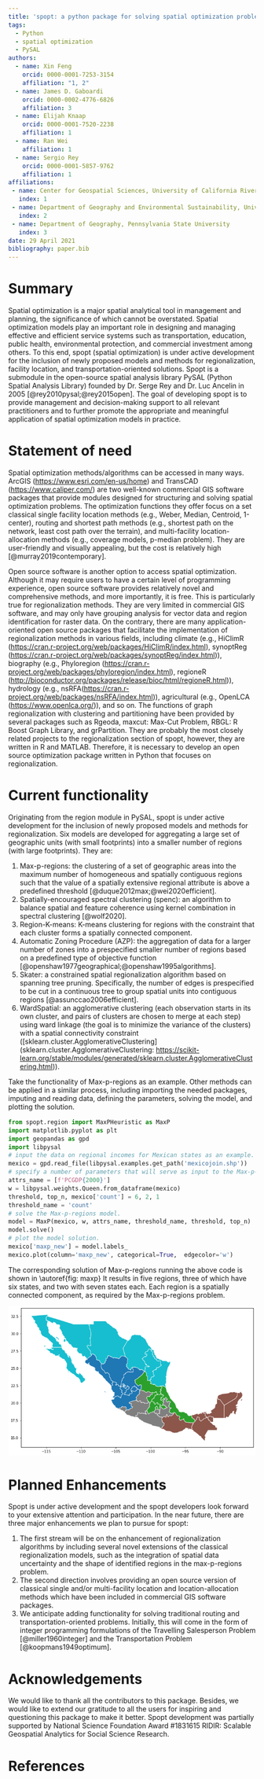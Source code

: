 ```yaml
---
title: 'spopt: a python package for solving spatial optimization problems in PySAL'
tags:
  - Python
  - spatial optimization
  - PySAL
authors:
  - name: Xin Feng
    orcid: 0000-0001-7253-3154
    affiliation: "1, 2" 
  - name: James D. Gaboardi
    orcid: 0000-0002-4776-6826
    affiliation: 3
  - name: Elijah Knaap
    orcid: 0000-0001-7520-2238
    affiliation: 1
  - name: Ran Wei
    affiliation: 1
  - name: Sergio Rey
    orcid: 0000-0001-5857-9762
    affiliation: 1
affiliations:
 - name: Center for Geospatial Sciences, University of California Riverside
   index: 1
 - name: Department of Geography and Environmental Sustainability, University of Oklahoma
   index: 2
 - name: Department of Geography, Pennsylvania State University
   index: 3
date: 29 April 2021
bibliography: paper.bib
---
```



# Summary

Spatial optimization is a major spatial analytical tool in management and planning, the significance of which cannot be overstated. Spatial optimization models play an important role in designing and managing effective and efficient service systems such as transportation, education, public health, environmental protection, and commercial investment among others. To this end, spopt (spatial optimization) is under active development for the inclusion of newly proposed models and methods for regionalization, facility location, and transportation-oriented solutions.  Spopt is a submodule in the open-source spatial analysis library PySAL (Python Spatial Analysis Library) founded by Dr. Serge Rey and Dr. Luc Ancelin in 2005 [@rey2010pysal;@rey2015open]. The goal of developing spopt is to provide management and decision-making support to all relevant practitioners and to further promote the appropriate and meaningful application of spatial optimization models in practice.


# Statement of need

Spatial optimization methods/algorithms can be accessed in many ways. ArcGIS (https://www.esri.com/en-us/home) and TransCAD (https://www.caliper.com/) are two well-known commercial GIS software packages that provide modules designed for structuring and solving spatial optimization problems. The optimization functions they offer focus on a set classical single facility location methods (e.g., Weber, Median, Centroid, 1-center), routing and shortest path methods (e.g., shortest path on the network, least cost path over the terrain), and multi-facility location-allocation methods (e.g., coverage models, p-median problem). They are user-friendly and visually appealing, but the cost is relatively high [@murray2019contemporary]. 

Open source software is another option to access spatial optimization. Although it may require users to have a certain level of programming experience, open source software provides relatively novel and comprehensive methods, and more importantly, it is free. This is particularly true for regionalization methods. They are very limited in commercial GIS software, and may only have grouping analysis for vector data and region identification for raster data. On the contrary, there are many application-oriented open source packages that facilitate the implementation of regionalization methods in various fields, including climate (e.g., HiClimR (https://cran.r-project.org/web/packages/HiClimR/index.html), synoptReg (https://cran.r-project.org/web/packages/synoptReg/index.html)), biography (e.g., Phyloregion (https://cran.r-project.org/web/packages/phyloregion/index.html), regioneR (http://bioconductor.org/packages/release/bioc/html/regioneR.html)), hydrology (e.g., nsRFA(https://cran.r-project.org/web/packages/nsRFA/index.html)), agricultural (e.g., OpenLCA (https://www.openlca.org/)), and so on. The functions of graph regionalization with clustering and partitioning have been provided by several packages such as Rgeoda, maxcut: Max-Cut Problem, RBGL: R Boost Graph Library, and grPartition. They are probably the most closely related projects to the regionalization section of spopt, however, they are written in R and MATLAB. Therefore, it is necessary to develop an open source optimization package written in Python that focuses on regionalization.


# Current functionality 

Originating from the region module in PySAL, spopt is under active development for the inclusion of newly proposed models and methods for regionalization. Six models are developed for aggregating a large set of geographic units (with small footprints) into a smaller number of regions (with large footprints). They are:
1. Max-p-regions: the clustering of a set of geographic areas into the maximum number of homogeneous and spatially contiguous regions such that the value of a spatially extensive regional attribute is above a predefined threshold [@duque2012max;@wei2020efficient].
2. Spatially-encouraged spectral clustering (spenc): an algorithm to balance spatial and feature coherence using kernel combination in spectral clustering [@wolf2020].
3. Region-K-means: K-means clustering for regions with the constraint that each cluster forms a spatially connected component.
4. Automatic Zoning Procedure (AZP): the aggregation of data for a larger number of zones into a prespecified smaller number of regions based on a predefined type of objective function [@openshaw1977geographical;@openshaw1995algorithms].
5. Skater: a constrained spatial regionalization algorithm based on spanning tree pruning. Specifically, the number of edges is prespecified to be cut in a continuous tree to group spatial units into contiguous regions [@assunccao2006efficient]. 
6. WardSpatial: an agglomerative clustering (each observation starts in its own cluster, and pairs of clusters are chosen to merge at each step) using ward linkage (the goal is to minimize the variance of the clusters) with a spatial connectivity constraint ([sklearn.cluster.AgglomerativeClustering](sklearn.cluster.AgglomerativeClustering: https://scikit-learn.org/stable/modules/generated/sklearn.cluster.AgglomerativeClustering.html)).

Take the functionality of Max-p-regions as an example. Other methods can be applied in a similar process, including importing the needed packages, imputing and reading data, defining the parameters, solving the model, and plotting the solution. 

```python
from spopt.region import MaxPHeuristic as MaxP
import matplotlib.pyplot as plt
import geopandas as gpd
import libpysal
# input the data on regional incomes for Mexican states as an example.
mexico = gpd.read_file(libpysal.examples.get_path('mexicojoin.shp'))
# specify a number of parameters that will serve as input to the Max-p-regions model. Details can be found # on https://pysal.org/spopt/notebooks/maxp.html.
attrs_name = [f'PCGDP{2000}']
w = libpysal.weights.Queen.from_dataframe(mexico)
threshold, top_n, mexico['count'] = 6, 2, 1
threshold_name = 'count'
# solve the Max-p-regions model.
model = MaxP(mexico, w, attrs_name, threshold_name, threshold, top_n)
model.solve()
# plot the model solution.
mexico['maxp_new'] = model.labels_
mexico.plot(column='maxp_new', categorical=True,  edgecolor='w')
```
The corresponding solution of Max-p-regions running the above code is shown in \autoref{fig: maxp}
It results in five regions, three of which have six states, and two with seven states each. Each region is a spatially connected component, as required by the Max-p-regions problem.

![The solution of Max-p-regions when 32 Mexican states are clustered into the maximum number of regions such that each region has at least 6 states and homogeneity in per capita gross domestic product in 2000 is maximized.\label{fig: maxp}](figs/mexico_maxp.png)


# Planned Enhancements

Spopt is under active development and the spopt developers look forward to your extensive attention and participation. In the near future, there are three major enhancements we plan to pursue for spopt:

1. The first stream will be on the enhancement of regionalization algorithms by including several novel extensions of the classical regionalization models, such as the integration of spatial data uncertainty and the shape of identified regions in the max-p-regions problem.
2. The second direction involves providing an open source version of classical single and/or multi-facility location and location-allocation methods which have been included in commercial GIS software packages. 
3. We anticipate adding functionality for solving traditional routing and transportation-oriented problems. Initially, this will come in the form of integer programming formulations of the Travelling Salesperson Problem [@miller1960integer] and the Transportation Problem [@koopmans1949optimum].


# Acknowledgements
We would like to thank all the contributors to this package. Besides, we would like to extend our gratitude to all the users for inspiring and questioning this package to make it better. Spopt development was partially supported by National Science Foundation Award #1831615 RIDIR: Scalable Geospatial Analytics for Social Science Research. 


# References
